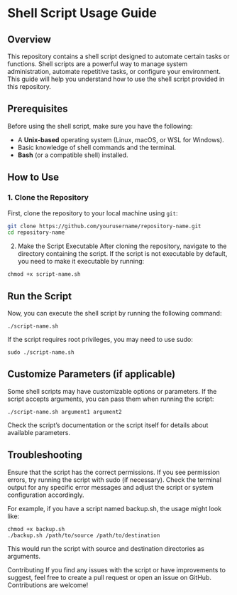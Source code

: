 # Shell Script Usage Guide

## Overview

This repository contains a shell script designed to automate certain tasks or functions. Shell scripts are a powerful way to manage system administration, automate repetitive tasks, or configure your environment. This guide will help you understand how to use the shell script provided in this repository.

## Prerequisites

Before using the shell script, make sure you have the following:

- A **Unix-based** operating system (Linux, macOS, or WSL for Windows).
- Basic knowledge of shell commands and the terminal.
- **Bash** (or a compatible shell) installed.

## How to Use

### 1. Clone the Repository

First, clone the repository to your local machine using `git`:

```bash
git clone https://github.com/yourusername/repository-name.git
cd repository-name
```

2. Make the Script Executable
After cloning the repository, navigate to the directory containing the script. If the script is not executable by default, you need to make it executable by running:
```
chmod +x script-name.sh
```

## Run the Script
Now, you can execute the shell script by running the following command:
```
./script-name.sh
```
If the script requires root privileges, you may need to use sudo:

```
sudo ./script-name.sh
```

## Customize Parameters (if applicable)
Some shell scripts may have customizable options or parameters. If the script accepts arguments, you can pass them when running the script:

```
./script-name.sh argument1 argument2
```

Check the script’s documentation or the script itself for details about available parameters.

## Troubleshooting
Ensure that the script has the correct permissions.
If you see permission errors, try running the script with sudo (if necessary).
Check the terminal output for any specific error messages and adjust the script or system configuration accordingly.

For example, if you have a script named backup.sh, the usage might look like:
```
chmod +x backup.sh
./backup.sh /path/to/source /path/to/destination
```

This would run the script with source and destination directories as arguments.

Contributing
If you find any issues with the script or have improvements to suggest, feel free to create a pull request or open an issue on GitHub. Contributions are welcome!
